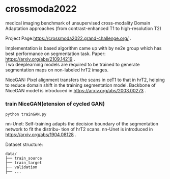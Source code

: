 # crossmoda2022
medical imaging benchmark of unsupervised cross-modality Domain Adaptation approaches (from contrast-enhanced T1 to high-resolution T2)

Project Page:https://crossmoda2022.grand-challenge.org/ .

Implementation is based algorithm came up with by ne2e group which has best performance on segmentation task. Paper: https://arxiv.org/abs/2109.14219 .  
Two deeplearning models are required to be trained to generate segmentation maps on non-labeled hrT2 images. 

NiceGAN:
Pixel alignment transfers the scans in ceT1 to that in hrT2, helping to reduce domain shift in the training segmentation model. Backbone of NiceGAN model is introduced in https://arxiv.org/abs/2003.00273 .
### train NiceGAN(etension of cycled GAN)
```
python trainGAN.py 
```

nn-Unet:
Self-training adapts the decision boundary of the segmentation network to fit the distribu- tion of hrT2 scans. nn-Unet is introduced in https://arxiv.org/abs/1904.08128 .


Dataset structure:
```
data/
├── train_source
├── train_target
├── validation
├── ...
```
